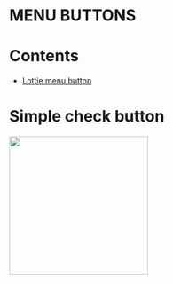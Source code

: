 # MENU BUTTONS

# Contents

- [Lottie menu button](#lottie-menu-button)

# Simple check button
<img src="gif/lottieMenuButton.gif" width="250"/>
